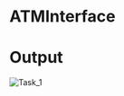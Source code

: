 # ATMInterface
# Output
![Task_1](https://github.com/user-attachments/assets/ffd979e5-10fa-4655-8802-e1807bf14a80)
